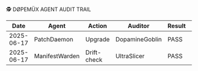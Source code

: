 🕵️ DØPEMÜX AGENT AUDIT TRAIL

| Date | Agent | Action | Auditor | Result | Notes |
|------|-------|--------|---------|--------|-------|
| 2025-06-17 | PatchDaemon | Upgrade | DopamineGoblin | PASS | Rituals improved |
| 2025-06-17 | ManifestWarden | Drift-check | UltraSlicer | PASS | No drift detected |

